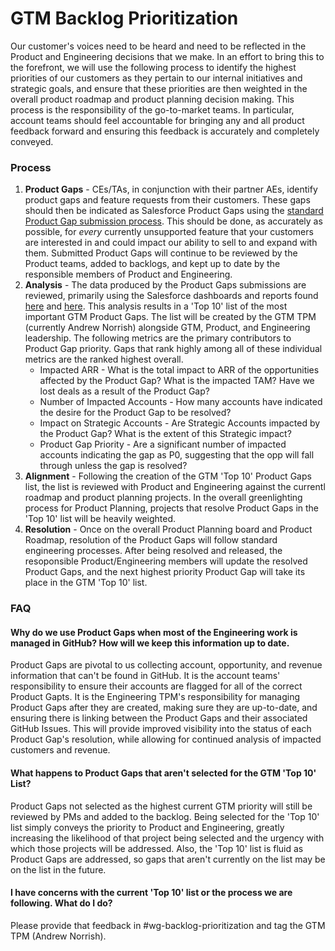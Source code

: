 # GTM Backlog Prioritization

Our customer's voices need to be heard and need to be reflected in the Product and Engineering decisions that we make. In an effort to bring this to the forefront, we will use the following process to identify the highest priorities of our customers as they pertain to our internal initiatives and strategic goals, and ensure that these priorities are then weighted in the overall product roadmap and product planning decision making. This process is the responsibility of the go-to-market teams. In particular, account teams should feel accountable for bringing any and all product feedback forward and ensuring this feedback is accurately and completely conveyed.

### Process

1. <b>Product Gaps</b> - CEs/TAs, in conjunction with their partner AEs, identify product gaps and feature requests from their customers. These gaps should then be indicated as Salesforce Product Gaps using the [standard Product Gap submission process](../../../product/process/feedback/surfacing_product_feedback.md). This should be done, as accurately as possible, for <em>every</em> currently unsupported feature that your customers are interested in and could impact our ability to sell to and expand with them. Submitted Product Gaps will continue to be reviewed by the Product teams, added to backlogs, and kept up to date by the responsible members of Product and Engineering.
2. <b>Analysis</b> - The data produced by the Product Gaps submissions are reviewed, primarily using the Salesforce dashboards and reports found [here](https://sourcegraph2020.lightning.force.com/lightning/r/Dashboard/01Z5b0000004tnMEAQ/view?queryScope=userFolders) and [here](https://sourcegraph2020.lightning.force.com/lightning/r/Dashboard/01Z5b0000015UGhEAM/view?queryScope=userFolders). This analysis results in a 'Top 10' list of the most important GTM Product Gaps. The list will be created by the GTM TPM (currently Andrew Norrish) alongside GTM, Product, and Engineering leadership. The following metrics are the primary contributors to Product Gap priority. Gaps that rank highly among all of these individual metrics are the ranked highest overall.
   - Impacted ARR - What is the total impact to ARR of the opportunities affected by the Product Gap? What is the impacted TAM? Have we lost deals as a result of the Product Gap?
   - Number of Impacted Accounts - How many accounts have indicated the desire for the Product Gap to be resolved?
   - Impact on Strategic Accounts - Are Strategic Accounts impacted by the Product Gap? What is the extent of this Strategic impact?
   - Product Gap Priority - Are a significant number of impacted accounts indicating the gap as P0, suggesting that the opp will fall through unless the gap is resolved?
3. <b>Alignment</b> - Following the creation of the GTM 'Top 10' Product Gaps list, the list is reviewed with Product and Engineering against the currentl roadmap and product planning projects. In the overall greenlighting process for Product Planning, projects that resolve Product Gaps in the 'Top 10' list will be heavily weighted.
4. <b>Resolution</b> - Once on the overall Product Planning board and Product Roadmap, resolution of the Product Gaps will follow standard engineering processes. After being resolved and released, the resoponsible Product/Engineering members will update the resolved Product Gaps, and the next highest priority Product Gap will take its place in the GTM 'Top 10' list.

### FAQ

#### Why do we use Product Gaps when most of the Engineering work is managed in GitHub? How will we keep this information up to date.

Product Gaps are pivotal to us collecting account, opportunity, and revenue information that can't be found in GitHub. It is the account teams' responsibility to ensure their accounts are flagged for all of the correct Product Gapts. It is the Engineering TPM's responsibility for managing Product Gaps after they are created, making sure they are up-to-date, and ensuring there is linking between the Product Gaps and their associated GitHub Issues. This will provide improved visibility into the status of each Product Gap's resolution, while allowing for continued analysis of impacted customers and revenue.

#### What happens to Product Gaps that aren't selected for the GTM 'Top 10' List?

Product Gaps not selected as the highest current GTM priority will still be reviewed by PMs and added to the backlog. Being selected for the 'Top 10' list simply conveys the priority to Product and Engineering, greatly increasing the likelihood of that project being selected and the urgency with which those projects will be addressed. Also, the 'Top 10' list is fluid as Product Gaps are addressed, so gaps that aren't currently on the list may be on the list in the future.

#### I have concerns with the current 'Top 10' list or the process we are following. What do I do?

Please provide that feedback in #wg-backlog-prioritization and tag the GTM TPM (Andrew Norrish).